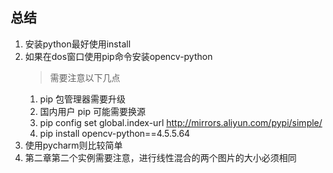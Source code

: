 ## 总结
1. 安装python最好使用install
2. 如果在dos窗口使用pip命令安装opencv-python
   > 需要注意以下几点
   1. pip 包管理器需要升级
   2. 国内用户 pip 可能需要换源
   3. pip config set global.index-url http://mirrors.aliyun.com/pypi/simple/
   4. pip install opencv-python==4.5.5.64
3. 使用pycharm则比较简单
4. 第二章第二个实例需要注意，进行线性混合的两个图片的大小必须相同    